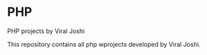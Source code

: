 PHP
===

PHP projects by Viral Joshi


This repository contains all php wprojects developed by Viral Joshi. 
